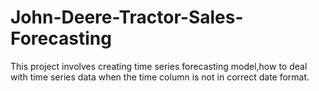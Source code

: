 # John-Deere-Tractor-Sales-Forecasting
This project involves creating time series forecasting model,how to deal with time series data when the time column is not in correct date format.
[]()
